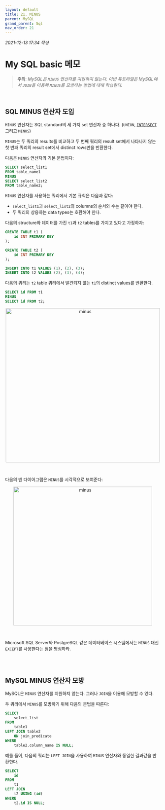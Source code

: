 ```yaml
---
layout: default
title: 21. MINUS
parent: MySQL
grand_parent: Sql
nav_order: 21
---
```


*2021-12-13 17:34 작성*

# My SQL basic 메모

> **주의**: _MySQL은 `MINUS` 연산자를 지원하지 않는다. 이번 튜토리얼은 MySQL에서 `JOIN`을 이용해 `MINUS`를 모방하는 방법에 대해 학습한다._

<br/>

## SQL MINUS 연산자 도입

`MINUS` 연산자는 SQL standard의 세 가지 set 연산자 중 하나다. (`UNION`, [`INTERSECT`](https://www.mysqltutorial.org/mysql-intersect/) 그리고 `MINUS`)

`MINUS`는 두 쿼리의 results를 비교하고 두 번째 쿼리의 result set에서 나타나지 않는 첫 번째 쿼리의 result set에서 distinct rows만을 반환한다.

다음은 `MINUS` 연산자의 기본 문법이다:

~~~~sql
SELECT select_list1
FROM table_name1
MINUS
SELECT select_list2
FROM table_name2;
~~~~

`MINUS` 연산자를 사용하는 쿼리에서 기본 규칙은 다음과 같다:

- `select_list1`과 `select_list2`의 columns의 순서와 수는 같아야 한다.
- 두 쿼리의 상응하는 data types는 호환해야 한다.

다음의 structure와 데이터를 가진 `t1`과 `t2` tables를 가지고 있다고 가정하자:

~~~~sql
CREATE TABLE t1 (
    id INT PRIMARY KEY
);

CREATE TABLE t2 (
    id INT PRIMARY KEY
);

INSERT INTO t1 VALUES (1), (2), (3);
INSERT INTO t2 VALUES (2), (3), (4);
~~~~

다음의 쿼리는 `t2` table 쿼리에서 발견되지 않는 `t1`의 distinct values를 반환한다.

~~~~sql
SELECT id FROM t1
MINUS
SELECT id FROM t2;
~~~~

<p align="center">
  <img src="https://www.mysqltutorial.org/wp-content/uploads/2017/07/MySQL-MINUS-Example.png" width="500" title="minus">
</p>

<br/>

다음의 벤 다이어그램은 `MINUS`를 시각적으로 보여준다:

<p align="center">
  <img src="https://www.mysqltutorial.org/wp-content/uploads/2017/07/MySQL-MINUS.png" width="450" title="minus">
</p>

<br/>

Microsoft SQL Server와 PostgreSQL 같은 데이터베이스 시스템에서는 `MINUS` 대신 `EXCEPT`를 사용한다는 점을 명심하라.

<br/>
<br/>

## MySQL MINUS 연산자 모방

MySQL은 `MINUS` 연산자를 지원하지 않는다. 그러나 `JOIN`을 이용해 모방할 수 있다.

두 쿼리에서 `MINUS`를 모방하기 위해 다음의 문법을 따른다:

~~~~sql
SELECT
    select_list
FROM
    table1
LEFT JOIN table2
    ON join_predicate
WHERE
    table2.column_name IS NULL;
~~~~

예를 들어, 다음의 쿼리는 `LEFT JOIN`을 사용하여 `MINUS` 연산자와 동일한 결과값을 반환한다.

~~~~sql
SELECT 
    id
FROM
    t1
LEFT JOIN
    t2 USING (id)
WHERE
    t2.id IS NULL;
~~~~